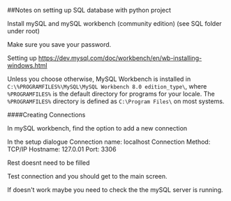##Notes on setting up SQL database with python project

Install mySQL and mySQL workbench (community edition) (see SQL folder under root)

Make sure you save your password.


Setting up https://dev.mysql.com/doc/workbench/en/wb-installing-windows.html

Unless you choose otherwise, MySQL Workbench is installed in `C:\%PROGRAMFILES%\MySQL\MySQL Workbench 8.0 edition_type\`, where `%PROGRAMFILES%` is the default directory for programs for your locale. The `%PROGRAMFILES%` directory is defined as `C:\Program Files\` on most systems.


####Creating Connections

In mySQL workbench, find the option to add a new connection

In the setup dialogue
Connection name: localhost
Connection Method: TCP/IP
Hostname: 127.0.01
Port: 3306

Rest doesnt need to be filled

Test connection and you should get to the main screen.

If doesn't work maybe you need to check the the mySQL server is running.

